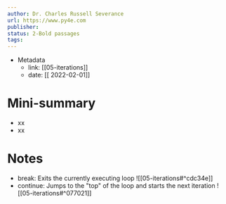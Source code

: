 ```yaml
---
author: Dr. Charles Russell Severance
url: https://www.py4e.com
publisher: 
status: 2-Bold passages
tags: 
---
```

- Metadata
	- link: [[05-iterations]]
	- date: [[ 2022-02-01]]
# Mini-summary
- xx
- xx
# Notes
- break: Exits the currently executing loop
![[05-iterations#^cdc34e]]
- continue: Jumps to the "top" of the loop and starts the next iteration
![[05-iterations#^077021]]